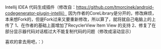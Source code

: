 Intellij IDEA 代码生成插件（修改自：https://github.com/tmorcinek/android-codegenerator-plugin-intellij）
因为作者的CoreLibrary是分开的，修改麻烦，本来想Fork的，但是Fork过来又要重新修改，所以算了，就将就自己电脑上的上传了
1、在作者的基础上面增加了RecyclerView Item View 的支持
2、修复了在部分显示器代码对话框过大不能复制代码的问题（修改成滚动显示）


喜欢的拿去用吧，：）